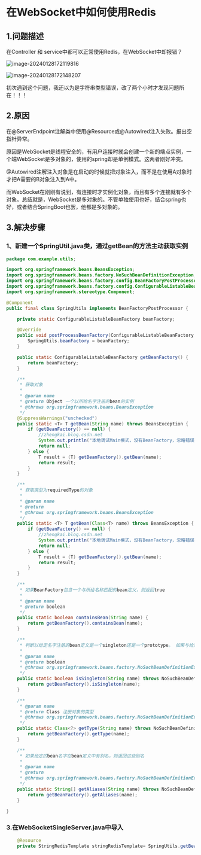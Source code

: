 # 在WebSocket中如何使用Redis

## 1.问题描述

在Controller 和 service中都可以正常使用Redis，在WebSocket中却报错？

![image-20240128172119816](C:\Users\wcf\AppData\Roaming\Typora\typora-user-images\image-20240128172119816.png)

![image-20240128172148207](C:\Users\wcf\AppData\Roaming\Typora\typora-user-images\image-20240128172148207.png)

初次遇到这个问题，我还以为是字符串类型错误，改了两个小时才发现问题所在！！！

## 2.原因

在@ServerEndpoint注解类中使用@Resource或@Autowired注入失败。报出空指针异常。

原因是WebSocket是线程安全的，有用户连接时就会创建一个新的端点实例，一个端WebSocket是多对象的，使用的spring却是单例模式。这两者刚好冲突。

@Autowired注解注入对象是在启动的时候就把对象注入，而不是在使用A对象时才把A需要的B对象注入到A中。

而WebSocket在刚刚有说到，有连接时才实例化对象，而且有多个连接就有多个对象。总结就是，WebSocket是多对象的。不管单独使用也好，结合spring也好，或者结合SpringBoot也罢，他都是多对象的。

## 3.解决步骤

### 1、新建一个SpringUtil.java类，通过getBean的方法主动获取实例

~~~java
package com.example.utils;

import org.springframework.beans.BeansException;
import org.springframework.beans.factory.NoSuchBeanDefinitionException;
import org.springframework.beans.factory.config.BeanFactoryPostProcessor;
import org.springframework.beans.factory.config.ConfigurableListableBeanFactory;
import org.springframework.stereotype.Component;

@Component
public final class SpringUtils implements BeanFactoryPostProcessor {

    private static ConfigurableListableBeanFactory beanFactory;

    @Override
    public void postProcessBeanFactory(ConfigurableListableBeanFactory beanFactory) throws BeansException {
        SpringUtils.beanFactory = beanFactory;
    }

    public static ConfigurableListableBeanFactory getBeanFactory() {
        return beanFactory;
    }

    /**
     * 获取对象
     *
     * @param name
     * @return Object 一个以所给名字注册的bean的实例
     * @throws org.springframework.beans.BeansException
     */
    @SuppressWarnings("unchecked")
    public static <T> T getBean(String name) throws BeansException {
        if (getBeanFactory() == null) {
            //zhengkai.blog.csdn.net
            System.out.println("本地调试Main模式，没有BeanFactory，忽略错误");
            return null;
        } else {
            T result = (T) getBeanFactory().getBean(name);
            return result;
        }
    }

    /**
     * 获取类型为requiredType的对象
     *
     * @param name
     * @return
     * @throws org.springframework.beans.BeansException
     */
    public static <T> T getBean(Class<T> name) throws BeansException {
        if (getBeanFactory() == null) {
            //zhengkai.blog.csdn.net
            System.out.println("本地调试Main模式，没有BeanFactory，忽略错误");
            return null;
        } else {
            T result = (T) getBeanFactory().getBean(name);
            return result;
        }
    }

    /**
     * 如果BeanFactory包含一个与所给名称匹配的bean定义，则返回true
     *
     * @param name
     * @return boolean
     */
    public static boolean containsBean(String name) {
        return getBeanFactory().containsBean(name);
    }

    /**
     * 判断以给定名字注册的bean定义是一个singleton还是一个prototype。 如果与给定名字相应的bean定义没有被找到，将会抛出一个异常（NoSuchBeanDefinitionException）
     *
     * @param name
     * @return boolean
     * @throws org.springframework.beans.factory.NoSuchBeanDefinitionException
     */
    public static boolean isSingleton(String name) throws NoSuchBeanDefinitionException {
        return getBeanFactory().isSingleton(name);
    }

    /**
     * @param name
     * @return Class 注册对象的类型
     * @throws org.springframework.beans.factory.NoSuchBeanDefinitionException
     */
    public static Class<?> getType(String name) throws NoSuchBeanDefinitionException {
        return getBeanFactory().getType(name);
    }

    /**
     * 如果给定的bean名字在bean定义中有别名，则返回这些别名
     *
     * @param name
     * @return
     * @throws org.springframework.beans.factory.NoSuchBeanDefinitionException
     */
    public static String[] getAliases(String name) throws NoSuchBeanDefinitionException {
        return getBeanFactory().getAliases(name);
    }

}


~~~

### 3.在WebSocketSingleServer.java中导入

~~~java
    @Resource
    private StringRedisTemplate stringRedisTemplate= SpringUtils.getBean(StringRedisTemplate.class);
~~~



